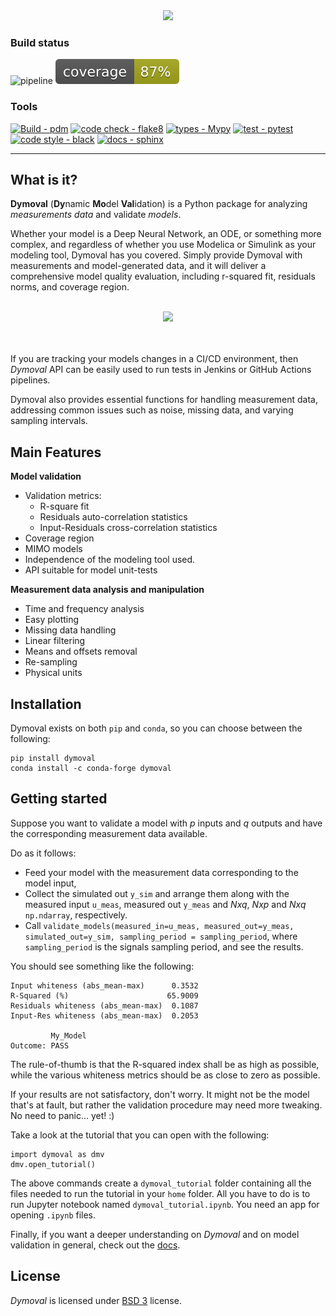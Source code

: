 <div align="center">

<img src="https://github.com/VolvoGroup/dymoval/blob/main/docs/source/figures/DymovalLogo.svg" data-canonical-src="[https://github.com/VolvoGroup/dymoval/blob/main/docs/source/figures/DymovalLogo.svg](https://github.com/VolvoGroup/dymoval/blob/main/docs/source/figures/DymovalLogo.svg)" width="800" class="center" />

</div>

### Build status

![pipeline](https://github.com/VolvoGroup/dymoval/actions/workflows/pipeline.yml/badge.svg)
![coverage badge](./coverage.svg)

### Tools

[![Build - pdm](https://img.shields.io/badge/build-pdm-blueviolet)](https://pdm.fming.dev/latest/)
[![code check - flake8](https://img.shields.io/badge/checks-flake8-green.svg)](https://pypi.org/project/flake8)
[![types - Mypy](https://img.shields.io/badge/types-mypy-orange.svg)](https://github.com/python/mypy)
[![test - pytest](https://img.shields.io/badge/tests-pytest-brightgreen.svg)](https://github.com/pytest-dev/pytest)
[![code style - black](https://img.shields.io/badge/code%20style-black-000000.svg)](https://github.com/psf/black)
[![docs - sphinx](https://img.shields.io/badge/docs-sphinx-blue.svg)](https://github.com/sphinx-doc/sphinx)

---

## What is it?

**Dymoval** (**Dy**namic **Mo**del **Val**idation) is a Python package for
analyzing _measurements data_ and validate _models_.

Whether your model is a Deep Neural Network, an ODE, or something more
complex, and regardless of whether you use Modelica or Simulink as your
modeling tool, Dymoval has you covered. Simply provide Dymoval with
measurements and model-generated data, and it will deliver a comprehensive
model quality evaluation, including r-squared fit, residuals norms, and
coverage region.

<div align="center"
	<br>
	<br>
<img src="https://github.com/VolvoGroup/dymoval/blob/main/docs/source/figures/DymovalNutshell.svg" data-canonical-src="[https://github.com/VolvoGroup/dymoval/blob/main/docs/source/figures/DymovalNutshell.svg](https://github.com/VolvoGroup/dymoval/blob/main/docs/source/DymovalNutshell.svg)" width="600" class="center"  />
	<br>
	<br>
	<br>
</div>

If you are tracking your models changes in a CI/CD environment, then _Dymoval_
API can be easily used to run tests in Jenkins or GitHub Actions pipelines.

Dymoval also provides essential functions for handling measurement data,
addressing common issues such as noise, missing data, and varying sampling
intervals.

## Main Features

**Model validation**

* Validation metrics:
  * R-square fit
  * Residuals auto-correlation statistics
  * Input-Residuals cross-correlation statistics
* Coverage region
* MIMO models
* Independence of the modeling tool used.
* API suitable for model unit-tests

**Measurement data analysis and manipulation**

* Time and frequency analysis
* Easy plotting
* Missing data handling
* Linear filtering
* Means and offsets removal
* Re-sampling
* Physical units

## Installation

Dymoval exists on both `pip` and `conda`, so you can choose between the
following:

    pip install dymoval
    conda install -c conda-forge dymoval

## Getting started

Suppose you want to validate a model with $p$ inputs and $q$ outputs and have
the corresponding measurement data available.

Do as it follows:

* Feed your model with the measurement data corresponding to the model input,
* Collect the simulated out `y_sim` and arrange them along with the measured
  input `u_meas`, measured out `y_meas` and $Nxq$, $Nxp$ and $Nxq$
  `np.ndarray`, respectively.
* Call
  `validate_models(measured_in=u_meas, measured_out=y_meas, simulated_out=y_sim, sampling_period = sampling_period`,
  where `sampling_period` is the signals sampling period, and see the results.

You should see something like the following:

```
Input whiteness (abs_mean-max)      0.3532
R-Squared (%)                      65.9009
Residuals whiteness (abs_mean-max)  0.1087
Input-Res whiteness (abs_mean-max)  0.2053

         My_Model
Outcome: PASS
```

The rule-of-thumb is that the R-squared index shall be as high as possible,
while the various whiteness metrics should be as close to zero as possible.

If your results are not satisfactory, don't worry. It might not be the model
that's at fault, but rather the validation procedure may need more tweaking.
No need to panic... yet! :)

Take a look at the tutorial that you can open with the following:

```
import dymoval as dmv
dmv.open_tutorial()
```

The above commands create a `dymoval_tutorial` folder containing all the files
needed to run the tutorial in your `home` folder. All you have to do is to run
Jupyter notebook named `dymoval_tutorial.ipynb`. You need an app for opening
`.ipynb` files.

Finally, if you want a deeper understanding on _Dymoval_ and on model
validation in general, check out the
[docs](https://ubaldot.github.io/dymoval/).

## License

_Dymoval_ is licensed under
[BSD 3](https://github.com/ubaldot/dymoval/blob/main/LICENSE) license.
